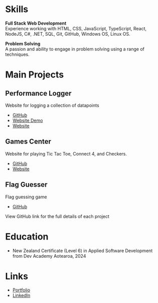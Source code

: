 # Skills
**Full Stack Web Development** \
Experience working with HTML, CSS, JavaScript, TypeScript, React, NodeJS, C#, .NET, SQL, Git, GitHub, Windows OS, Linux OS.

**Problem Solving**\
A passion and ability to engage in problem solving using a range of techniques.

# Main Projects
## Performance Logger
Website for logging a collection of datapoints
* [GitHub](https://github.com/katuta-mwila/performance-logger)
* [Website Demo](https://performance-logger-demo.vercel.app/)
* [Website](https://performance-logger.vercel.app/)
## Games Center
Website for playing Tic Tac Toe, Connect 4, and Checkers.
* [GitHub](https://github.com/katuta-mwila/GamesCenter)
* [Website](https://games-center.azurewebsites.net/)
## Flag Guesser
Flag guessing game
* [GitHub](https://github.com/katuta-mwila/Flag-Guesser)

View GitHub link for the full details of each project

# Education
* New Zealand Certificate (Level 6) in Applied Software Development from Dev Academy Aotearoa, 2024

# Links
* [Portfolio](https://katuta-mwila.github.io/)
* [LinkedIn](https://www.linkedin.com/in/katuta-mwila-b9b498341/)
